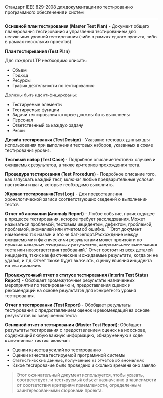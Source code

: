 Стандарт IEEE 829-2008 для документации по тестированию программного обеспечения и систем
****

**Основной план тестирования (Master Test Plan)** - Документ общего планирования тестирования и управления тестированием для нескольких уровней тестирования (либо в рамках одного проекта, либо в рамках нескольких проектов)

**План тестирования (Test Plan)** 

Для каждого LTP необходимо описать:
- Объем
- Подход
- Ресурсы
- График деятельности по тестированию

Должны быть идентифицированы:
- Тестируемые элементы
- Тестируемые функции
- Задачи тестирования которые должны быть выполнены
- Персонал
- Ответственный за каждую задачу
- Риски


**Дизайн тестирования (Test Design)** - Указание тестовых данных для использования при выполнении тестовых наборов, указанных в схеме тестирования уровня.

**Тестовый набор (Test Case)** - Подробное описание тестовых случаев и ожидаемых результатов, а также критериев прохождения теста.

**Процедура тестирования (Test Procedure)** - Подробное описание того, как запускать каждый тест, включая любые предварительные условия настройки и шаги, которые необходимо выполнить.

**Журнал тестирования(Test Log)** - Для предоставления хронологической записи соответствующих сведений о выполнении тестов

**Отчет об аномалии (Anomaly Report)** - Любое событие, происходящее в процессе тестирования, которое требует расследования. Может называться проблемой, тестовым инцидентом, дефектом, проблемой, проблемой, аномалией или отчетом об ошибке. ```Этот документ намеренно так назван и это не баг-репорт.Расхождение между ожидаемыми и фактическими результатами может произойти по причине неверных ожидаемых результатов, неправильного выполнения теста или несоответствия требований.` 
Отчет состоит из всех деталей инцидента, таких как фактические и ожидаемые результаты, когда он не удался, и т.д. 
Отчет также будет включать, оценку влияния инцидента на тестирование.

**Промежуточный отчет о статусе тестирования (Interim Test Status Report)** - Обобщает промежуточные результаты назначенных мероприятий по тестированию и, предоставления оценок и рекомендаций на основе результатов для конкретного уровня тестирования.

**Отчет о тестировании (Test Report)** - Обобщает результаты тестирования с предоставлением оценок и рекомендаций на основе результатов по завершению теста

**Основной отчет о тестировании (Master Test Report)**: Обобщает результаты тестирования с предоставлением оценок на их основе, содержащий любую важную информацию, обнаруженную в ходе выполненных тестов, включая:
- Оценки качества усилий по тестированию
- Оценки качества тестируемой программной системы
- Статистические данные, полученные из отчетов об аномалиях
- Какое тестирование было проведено и сколько времени оно заняло 
> Этот окончательный документ используется, чтобы указать, соответствует ли тестируемый объект назначению в зависимости от  соответствия критериям приемлемости, определенным заинтересованными сторонами проекта.